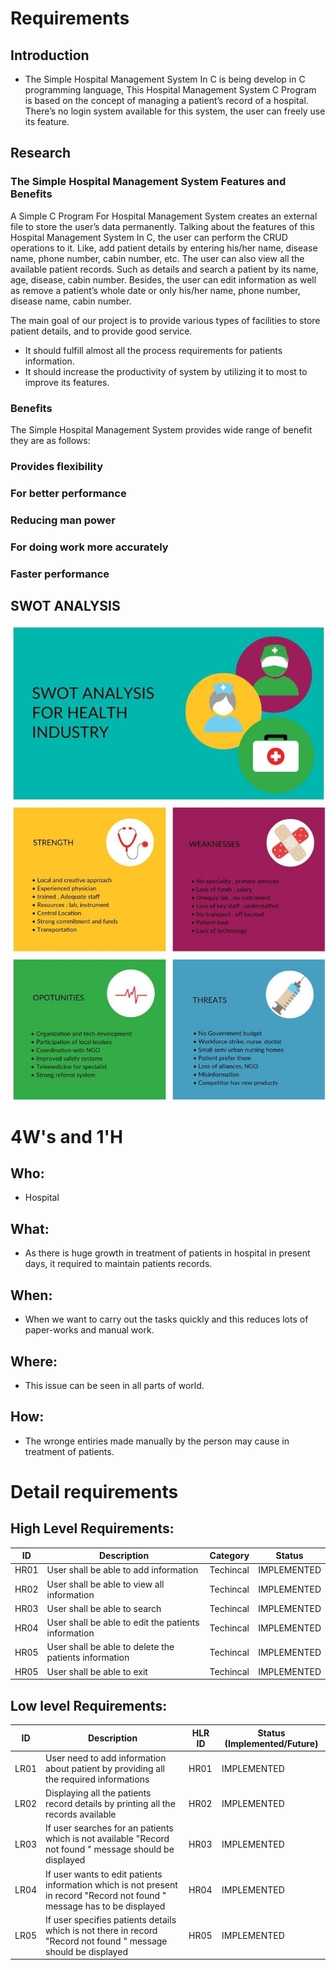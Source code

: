 # Requirements
## Introduction
 * The Simple Hospital Management System In C is being develop in C programming language, This Hospital Management System C Program is based on the concept of managing a patient’s record of a hospital. There’s no login system available for this system, the user can freely use its feature.


## Research
### The Simple Hospital Management System  Features and Benefits
A Simple C Program For Hospital Management System creates an external file to store the user’s data permanently. Talking about the features of this Hospital Management System In C, the user can perform the CRUD operations to it. Like, add patient details by entering his/her name, disease name, phone number, cabin number, etc. The user can also view all the available patient records. Such as details and search a patient by its name, age, disease, cabin number. Besides, the user can edit information as well as remove a patient’s whole date or only his/her name, phone number, disease name, cabin number.

The main goal of our project is to provide various types of  facilities to store patient details, and to provide good service. 

* It should fulfill almost all the process requirements for patients information.	
* It should increase the productivity of system by utilizing it to most to improve its features.

### Benefits

The Simple Hospital Management System provides wide range of benefit they are as follows:

### Provides flexibility

### For better performance

### Reducing man power

### For doing work more accurately

### Faster performance



## SWOT ANALYSIS
![SWOT Analysis](https://github.com/vidyaakbar/Vidya-Akbar/blob/main/Requirements/SWOT.png)





# 4W&#39;s and 1&#39;H

## Who:
* Hospital

## What:
* As there is huge growth in treatment of patients in hospital in present days, it required to maintain patients records.

## When:
* When we want to carry out the tasks quickly and this reduces lots of paper-works and manual work.

## Where:
* This issue can be seen in all parts of world.

## How:
* The wronge entiries made manually by the person may cause in treatment of patients.

# Detail requirements
## High Level Requirements: 
| ID | Description | Category | Status | 
| ----- | ----- | ------- | ---------|
| HR01 | User shall be able to add information | Techincal | IMPLEMENTED | 
| HR02 | User shall be able to view all information | Techincal | IMPLEMENTED |
| HR03 | User shall be able to search  | Techincal | IMPLEMENTED |
| HR04 | User shall be able to edit the patients information | Techincal | IMPLEMENTED |
| HR05 | User shall be able to delete the patients information  | Techincal | IMPLEMENTED |
| HR05 | User shall be able to exit  | Techincal | IMPLEMENTED |

##  Low level Requirements:
 
| ID | Description | HLR ID | Status (Implemented/Future) |
| ------ | --------- | ------ | ----- |
| LR01 | User need to add information about patient by providing all the required informations | HR01 | IMPLEMENTED |
| LR02 | Displaying all the patients record details by printing all the records available| HR02 | IMPLEMENTED |
| LR03 | If user searches for an patients which is not available  "Record not found  " message should be displayed | HR03 | IMPLEMENTED |
| LR04 | If user wants to edit patients information which is not present in record "Record not found "  message has to be displayed | HR04 | IMPLEMENTED |
| LR05 | If user specifies patients details which is not there in record  "Record not found  " message should be displayed | HR05 | IMPLEMENTED |


